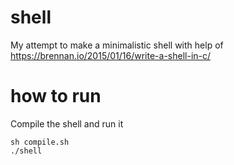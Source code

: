 # shell
My attempt to make a minimalistic shell with help of https://brennan.io/2015/01/16/write-a-shell-in-c/

# how to run
Compile the shell and run it
```
sh compile.sh
./shell
```
